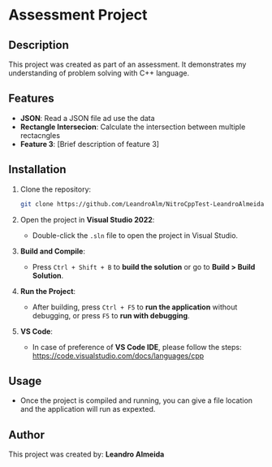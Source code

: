 # Assessment Project

## Description

This project was created as part of an assessment. It demonstrates my understanding of problem solving with C++ language.

## Features

- **JSON**: Read a JSON file ad use the data
- **Rectangle Intersecion**: Calculate the intersection between multiple rectacngles
- **Feature 3**: [Brief description of feature 3]

## Installation

1. Clone the repository:
    ```bash
    git clone https://github.com/LeandroAlm/NitroCppTest-LeandroAlmeida.git
    ```
2. Open the project in **Visual Studio 2022**:
    - Double-click the `.sln` file to open the project in Visual Studio.

3. **Build and Compile**:
    - Press `Ctrl + Shift + B` to **build the solution** or go to **Build > Build Solution**.

4. **Run the Project**:
    - After building, press `Ctrl + F5` to **run the application** without debugging, or press `F5` to **run with debugging**.

5. **VS Code**:
    - In case of preference of **VS Code IDE**, please follow the steps: https://code.visualstudio.com/docs/languages/cpp

## Usage

- Once the project is compiled and running, you can give a file location and the application will run as expexted.

## Author

This project was created by: **Leandro Almeida**
